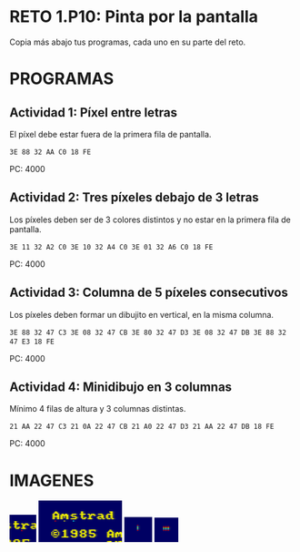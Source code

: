 # RETO 1.P10: Pinta por la pantalla
Copia más abajo tus programas, cada uno en su parte del reto.

# PROGRAMAS

## Actividad 1: Píxel entre letras
El píxel debe estar fuera de la primera fila de pantalla.
```
3E 88 32 AA C0 18 FE
```
PC: 4000

## Actividad 2: Tres píxeles debajo de 3 letras
Los píxeles deben ser de 3 colores distintos y no estar en la primera fila de pantalla.
```
3E 11 32 A2 C0 3E 10 32 A4 C0 3E 01 32 A6 C0 18 FE
```
PC: 4000

## Actividad 3: Columna de 5 píxeles consecutivos
Los píxeles deben formar un dibujito en vertical, en la misma columna.
```
3E 88 32 47 C3 3E 08 32 47 CB 3E 80 32 47 D3 3E 08 32 47 DB 3E 88 32 47 E3 18 FE
```
PC: 4000

## Actividad 4: Minidibujo en 3 columnas
Mínimo 4 filas de altura y 3 columnas distintas.
```
21 AA 22 47 C3 21 0A 22 47 CB 21 A0 22 47 D3 21 AA 22 47 DB 18 FE
```
PC: 4000

# IMAGENES
![Actividad 1](/6.PNG)
![Actividad 2](/7.PNG)
![Actividad 3](/8.PNG)
![Actividad 4](/9.PNG)
